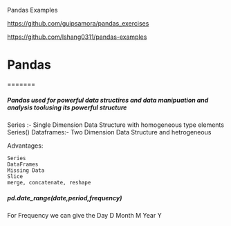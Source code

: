 Pandas Examples

https://github.com/guipsamora/pandas_exercises

https://github.com/lshang0311/pandas-examples
# Pandas
=======
##### Pandas used for powerful data structires and data manipuation and analysis toolusing its powerful structure

Series :- Single Dimension Data Structure with homogeneous type elements
Series()
Dataframes:- Two Dimension Data Structure and hetrogeneous

Advantages:
 
    Series
    DataFrames
    Missing Data
    Slice
    merge, concatenate, reshape


##### pd.date_range(date,period,frequency)
For Frequency we can give the Day D Month M Year Y


